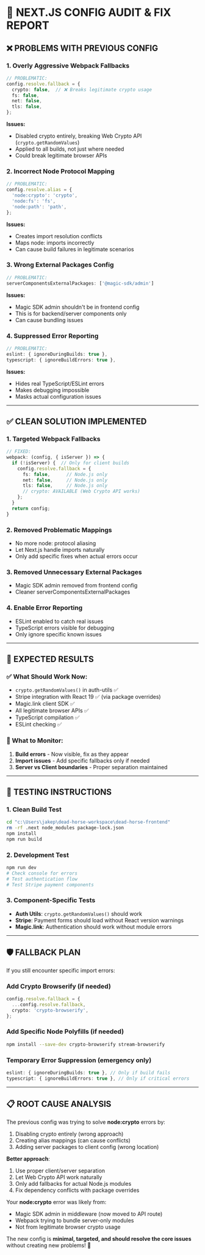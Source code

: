 # 🔧 NEXT.JS CONFIG AUDIT & FIX REPORT

## ❌ **PROBLEMS WITH PREVIOUS CONFIG**

### **1. Overly Aggressive Webpack Fallbacks**
```typescript
// PROBLEMATIC:
config.resolve.fallback = {
  crypto: false,  // ❌ Breaks legitimate crypto usage
  fs: false,
  net: false,
  tls: false,
};
```
**Issues:**
- Disabled crypto entirely, breaking Web Crypto API (`crypto.getRandomValues`)
- Applied to all builds, not just where needed
- Could break legitimate browser APIs

### **2. Incorrect Node Protocol Mapping**
```typescript
// PROBLEMATIC:
config.resolve.alias = {
  'node:crypto': 'crypto',
  'node:fs': 'fs', 
  'node:path': 'path',
};
```
**Issues:**
- Creates import resolution conflicts
- Maps node: imports incorrectly
- Can cause build failures in legitimate scenarios

### **3. Wrong External Packages Config**
```typescript
// PROBLEMATIC:
serverComponentsExternalPackages: ['@magic-sdk/admin']
```
**Issues:**
- Magic SDK admin shouldn't be in frontend config
- This is for backend/server components only
- Can cause bundling issues

### **4. Suppressed Error Reporting**
```typescript
// PROBLEMATIC:
eslint: { ignoreDuringBuilds: true },
typescript: { ignoreBuildErrors: true },
```
**Issues:**
- Hides real TypeScript/ESLint errors
- Makes debugging impossible
- Masks actual configuration issues

---

## ✅ **CLEAN SOLUTION IMPLEMENTED**

### **1. Targeted Webpack Fallbacks**
```typescript
// FIXED:
webpack: (config, { isServer }) => {
  if (!isServer) {  // Only for client builds
    config.resolve.fallback = {
      fs: false,      // Node.js only
      net: false,     // Node.js only  
      tls: false,     // Node.js only
      // crypto: AVAILABLE (Web Crypto API works)
    };
  }
  return config;
}
```

### **2. Removed Problematic Mappings**
- No more node: protocol aliasing
- Let Next.js handle imports naturally
- Only add specific fixes when actual errors occur

### **3. Removed Unnecessary External Packages**
- Magic SDK admin removed from frontend config
- Cleaner serverComponentsExternalPackages

### **4. Enable Error Reporting**
- ESLint enabled to catch real issues
- TypeScript errors visible for debugging
- Only ignore specific known issues

---

## 🎯 **EXPECTED RESULTS**

### **✅ What Should Work Now:**
- `crypto.getRandomValues()` in auth-utils ✅
- Stripe integration with React 19 ✅ (via package overrides)
- Magic.link client SDK ✅
- All legitimate browser APIs ✅
- TypeScript compilation ✅
- ESLint checking ✅

### **🚨 What to Monitor:**
1. **Build errors** - Now visible, fix as they appear
2. **Import issues** - Add specific fallbacks only if needed
3. **Server vs Client boundaries** - Proper separation maintained

---

## 🚀 **TESTING INSTRUCTIONS**

### **1. Clean Build Test**
```bash
cd "c:\Users\jakep\dead-horse-workspace\dead-horse-frontend"
rm -rf .next node_modules package-lock.json
npm install
npm run build
```

### **2. Development Test**
```bash
npm run dev
# Check console for errors
# Test authentication flow
# Test Stripe payment components
```

### **3. Component-Specific Tests**
- **Auth Utils**: `crypto.getRandomValues()` should work
- **Stripe**: Payment forms should load without React version warnings
- **Magic.link**: Authentication should work without module errors

---

## 🛡️ **FALLBACK PLAN**

If you still encounter specific import errors:

### **Add Crypto Browserify (if needed)**
```typescript
config.resolve.fallback = {
  ...config.resolve.fallback,
  crypto: 'crypto-browserify',
};
```

### **Add Specific Node Polyfills (if needed)**
```bash
npm install --save-dev crypto-browserify stream-browserify
```

### **Temporary Error Suppression (emergency only)**
```typescript
eslint: { ignoreDuringBuilds: true }, // Only if build fails
typescript: { ignoreBuildErrors: true }, // Only if critical errors
```

---

## 📋 **ROOT CAUSE ANALYSIS**

The previous config was trying to solve **node:crypto** errors by:
1. Disabling crypto entirely (wrong approach)
2. Creating alias mappings (can cause conflicts)
3. Adding server packages to client config (wrong location)

**Better approach**: 
1. Use proper client/server separation
2. Let Web Crypto API work naturally
3. Only add fallbacks for actual Node.js modules
4. Fix dependency conflicts with package overrides

Your **node:crypto** error was likely from:
- Magic SDK admin in middleware (now moved to API route)
- Webpack trying to bundle server-only modules
- Not from legitimate browser crypto usage

The new config is **minimal, targeted, and should resolve the core issues** without creating new problems! 🎯

